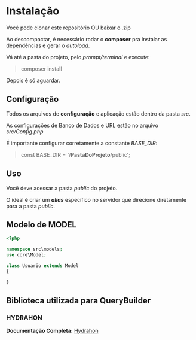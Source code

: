 # Instalação

Você pode clonar este repositório OU baixar o .zip

Ao descompactar, é necessário rodar o **composer** pra instalar as dependências e gerar o *autoload*.

Vá até a pasta do projeto, pelo *prompt/terminal* e execute:
> composer install

Depois é só aguardar.

## Configuração

Todos os arquivos de **configuração** e aplicação estão dentro da pasta *src*.

As configurações de Banco de Dados e URL estão no arquivo *src/Config.php*

É importante configurar corretamente a constante *BASE_DIR*:
> const BASE_DIR = '/**PastaDoProjeto**/public';

## Uso

Você deve acessar a pasta *public* do projeto.

O ideal é criar um ***alias*** específico no servidor que direcione diretamente para a pasta *public*.

## Modelo de MODEL

```php
<?php

namespace src\models;
use core\Model;

class Usuario extends Model
{

}
```

## Biblioteca utilizada para QueryBuilder

### HYDRAHON

**Documentação Completa:**
[Hydrahon](https://clancats.io/hydrahon/v1.1.6/)
